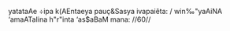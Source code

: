 yatataAe ÷ipa k(AEntaeya pauç&Sasya ivapaiêta: /
win‰"yaAiNA ‘amaATaIina h"r"inta ‘as$aBaM mana: //60//